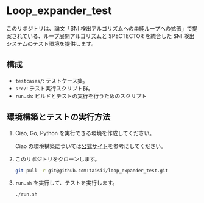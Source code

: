 # Loop_expander_test

このリポジトリは、論文「SNI 検出アルゴリズムへの単純ループへの拡張」で提案されている、ループ展開アルゴリズムと SPECTECTOR を統合した SNI 検出システムのテスト環境を提供します。

## 構成

- `testcases/`: テストケース集。
- `src/`: テスト実行スクリプト群。
- `run.sh`: ビルドとテストの実行を行うためのスクリプト

## 環境構築とテストの実行方法

1.  Ciao, Go, Python を実行できる環境を作成してください。

    Ciao の環境構築については[公式サイト](https://ciao-lang.org/ciao/build/doc/ciao.html/Install.html)を参考にしてください。

2.  このリポジトリをクローンします。

    ```bash
    git pull -r git@github.com:taisii/loop_expander_test.git
    ```

3.  `run.sh` を実行して、テストを実行します。
    ```bash
    ./run.sh
    ```
